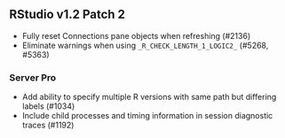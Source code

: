 
## RStudio v1.2 Patch 2

* Fully reset Connections pane objects when refreshing (#2136)
* Eliminate warnings when using `_R_CHECK_LENGTH_1_LOGIC2_` (#5268, #5363)

### Server Pro

* Add ability to specify multiple R versions with same path but differing labels (#1034)
* Include child processes and timing information in session diagnostic traces (#1192) 

